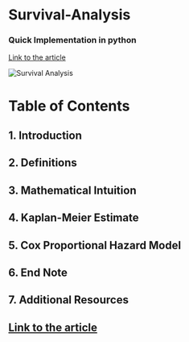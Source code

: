 # Survival-Analysis
### Quick Implementation in python

[Link to the article](https://towardsdatascience.com/survival-analysis-intuition-implementation-in-python-504fde4fcf8e)

![Survival Analysis](https://miro.medium.com/max/856/1*Ckhi9soE9Lx2lIf9tPVLMQ.png "Survival Analysis in Python")


# Table of Contents

## 1. Introduction

## 2. Definitions

## 3. Mathematical Intuition

## 4. Kaplan-Meier Estimate

## 5. Cox Proportional Hazard Model

## 6. End Note

## 7. Additional Resources

## [Link to the article](https://towardsdatascience.com/survival-analysis-intuition-implementation-in-python-504fde4fcf8e)
